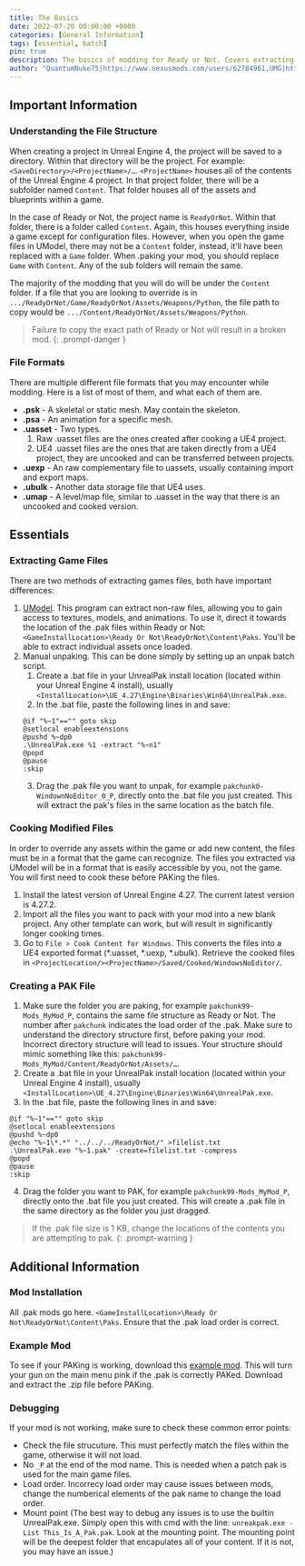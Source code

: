 ```yaml
---
title: The Basics
date: 2022-07-20 00:00:00 +0000
categories: [General Information]
tags: [essential, batch]
pin: true
description: The basics of modding for Ready or Not. Covers extracting game files, the game's file structure, file formats, cooking files, and creating .pak files.
author: "QuantumNuke75|https://www.nexusmods.com/users/62784961,UMG|https://unofficial-modding-guide.com"
---
```


## Important Information

### Understanding the File Structure  
When creating a project in Unreal Engine 4, the project will be saved to a directory. Within that directory will be the project. For example: `<SaveDirectory>/<ProjectName>/…`. `<ProjectName>` houses all of the contents of the Unreal Engine 4 project. In that project folder, there will be a subfolder named `Content`. That folder houses all of the assets and blueprints within a game.

In the case of Ready or Not, the project name is `ReadyOrNot`. Within that folder, there is a folder called `Content`. Again, this houses everything inside a game except for configuration files. However, when you open the game files in UModel, there may not be a `Content` folder, instead, it’ll have been replaced with a `Game` folder. When .paking your mod, you should replace `Game` with `Content`. Any of the sub folders will remain the same.

The majority of the modding that you will do will be under the `Content` folder. If a file that you are looking to override is in `.../ReadyOrNot/Game/ReadyOrNot/Assets/Weapons/Python`, the file path to copy would be `.../Content/ReadyOrNot/Assets/Weapons/Python`.

> Failure to copy the exact path of Ready or Not will result in a broken mod.
{: .prompt-danger }

### File Formats  
There are multiple different file formats that you may encounter while modding. Here is a list of most of them, and what each of them are.
- **.psk** - A skeletal or static mesh. May contain the skeleton.
- **.psa** - An animation for a specific mesh.
- **.uasset** - Two types.
  1. Raw .uasset files are the ones created after cooking a UE4 project. 
  2. UE4 .uasset files are the ones that are taken directly from a UE4 project, they are uncooked and can be transferred between projects.
- **.uexp** - An raw complementary file to uassets, usually containing import and export maps.
- **.ubulk** - Another data storage file that UE4 uses. 
- **.umap** - A level/map file, similar to .uasset in the way that there is an uncooked and cooked version.

  
  
## Essentials

### Extracting Game Files  
There are two methods of extracting games files, both have important differences:
1. [UModel](https://unofficial-modding-guide.com/posts/tools). This program can extract non-raw files, allowing you to gain access to textures, models, and animations. To use it, direct it towards the location of the .pak files within Ready or Not: `<GameInstallLocation>\Ready Or Not\ReadyOrNot\Content\Paks`. You'll be able to extract individual assets once loaded.
2. Manual unpaking. This can be done simply by setting up an unpak batch script. 
	1. Create a .bat file in your UnrealPak install location (located within your Unreal Engine 4 install), usually `<InstallLocation>\UE_4.27\Engine\Binaries\Win64\UnrealPak.exe`.
	2. In the .bat file, paste the following lines in and save:
	```batch
	@if "%~1"=="" goto skip
	@setlocal enableextensions
	@pushd %~dp0
	.\UnrealPak.exe %1 -extract "%~n1"
	@popd
	@pause
	:skip
	```
	3. Drag the .pak file you want to unpak, for example `pakchunk0-WindownNoEditor_0_P`, directly onto the .bat file you just created.  This will extract the pak's files in the same location as the batch file.

### Cooking Modified Files  
In order to override any assets within the game or add new content, the files must be in a format that the game can recognize. The files you extracted via UModel will be in a format that is easily accessible by you, not the game. You will first need to cook these before PAKing the files.

1. Install the latest version of Unreal Engine 4.27. The current latest version is 4.27.2.
2. Import all the files you want to pack with your mod into a new blank project. Any other template can work, but will result in significantly longer cooking times.
3. Go to `File > Cook Content for Windows`. This converts the files into a UE4 exported format (\*.uasset, \*.uexp, \*.ubulk). Retrieve the cooked files in `<ProjectLocation/><ProjectName>/Saved/Cooked/WindowsNoEditor/`.

### Creating a PAK File  
1. Make sure the folder you are paking, for example `pakchunk99-Mods_MyMod_P`, contains the same file structure as Ready or Not. The number after `pakchunk` indicates the load order of the .pak. Make sure to understand the directory structure first, before paking your mod. Incorrect directory structure will lead to issues. Your structure should mimic something like this: `pakchunk99-Mods_MyMod/Content/ReadyOrNot/Assets/…`.
2. Create a .bat file in your UnrealPak install location (located within your Unreal Engine 4 install), usually `<InstallLocation>\UE_4.27\Engine\Binaries\Win64\UnrealPak.exe`.
3. In the .bat file, paste the following lines in and save:
```batch
@if "%~1"=="" goto skip
@setlocal enableextensions
@pushd %~dp0
@echo "%~1\*.*" "../../../ReadyOrNot/" >filelist.txt
.\UnrealPak.exe "%~1.pak" -create=filelist.txt -compress
@popd
@pause
:skip
```
4. Drag the folder you want to PAK, for example `pakchunk99-Mods_MyMod_P`, directly onto the .bat file you just created.  This will create a .pak file in the same directory as the folder you just dragged.

> If the .pak file size is 1 KB, change the locations of the contents you are attempting to pak.
{: .prompt-warning }


## Additional Information

### Mod Installation  
All .pak mods go here. `<GameInstallLocation>\Ready Or Not\ReadyOrNot\Content\Paks`. Ensure that the .pak load order is correct.

### Example Mod  
To see if your PAKing is working, download this [example mod](https://drive.google.com/file/d/1G_c_4V8ZfZTwNkpzWn-KbgFlI6WQGGJ1/view?usp=sharing). This will turn your gun on the main menu pink if the .pak is correctly PAKed. Download and extract the .zip file before PAKing. 

### Debugging  
If your mod is not working, make sure to check these common error points:
- Check the file strucuture. This must perfectly match the files within the game, otherwise it will not load.
- No `_P` at the end of the mod name. This is needed when a patch pak is used for the main game files.
- Load order. Incorrecy load order may cause issues between mods, change the numberical elements of the pak name to change the load order.
- Mount point (The best way to debug any issues is to use the builtin UnrealPak.exe. Simply open this with cmd with the line: `unreakpak.exe -List This_Is_A_Pak.pak`. Look at the mounting point. The mounting point will be the deepest folder that encapulates all of your content. If it is not, you may have an issue.)
